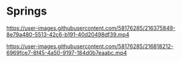 # Springs

https://user-images.githubusercontent.com/58176285/216375849-8e79a480-5513-42c6-b191-40d20498df39.mp4



https://user-images.githubusercontent.com/58176285/216818212-6969fce7-8f45-4a50-9197-184d0b7eaabc.mp4

